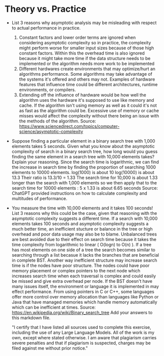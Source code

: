 # Theory vs. Practice

- List 3 reasons why asymptotic analysis may be misleading with respect to
  actual performance in practice.
    1. Constant factors and lower order terms are ignored when considering asymptotic
       complexity so in practice, the complexity might perform worse for smaller input
       sizes because of those high constant factors. Within this the overhead time is
       also ignored because it might take more time if the data structure needs to be
       implemented or the algorithm needs more work to be implemented
    2. Different hardwares create environments that may optimize/hurt an algorithms
       performance. Some algorithms may take advantage of the systems it's offered and
       others may not. Examples of hardware features that influence time could be
       different architectures, runtime environments, or compilers.
    3. Extending off the influence of hardware would be how well the algorithm uses
       the hardware it's supposed to use like memory and cache. If the algorithm isn't
       using memory as well as it could it's not as fast as the algorithm could be.
       Excessive use of memory or cache misses would affect the complexity without
       there being an issue with the methods of the algorithm.
Source: https://www.sciencedirect.com/topics/computer-science/asymptotic-complexity

- Suppose finding a particular element in a binary search tree with 1,000
  elements takes 5 seconds. Given what you know about the asymptotic complexity
  of search in a binary search tree, how long would you guess finding the same
  element in a search tree with 10,000 elements takes? Explain your reasoning.
    Since the search time is logarithmic, we can find the increase in search
    time by finding the proportion of searching 1000 elements to 10000 elements.
      log(1000) is about 10
      log(10000) is about 13.3
      Their ratio is 13.3/10 = 1.33
    The search time for 10,000 is about 1.33 longer than the search with 1,000
    elements so we then apply that to the search time for 10000 elements : 5 x 1.33
    is about 6.65 seconds
Source: ChatGPT provided instructions on how to calculate complexity and multitudes
 of performance. 
- You measure the time with 10,000 elements and it takes 100 seconds! List 3
  reasons why this could be the case, given that reasoning with the asymptotic
  complexity suggests a different time.
    If a search with 10,000 elements takes 100 seconds and asymptotic complexity
  suggests a much better time, an inefficient stucture or balance in the tree or
  high overhead and poor data usage may also be to blame. Unbalanced trees are
  best avoided due to their effect on search time because it takes the time
  complexity from logarithmic to linear ( O(logn) to O(n) ). If a tree has most
  elements on one side of a tree the search becomes similar to searching through
  a list becasue it lacks the branches that are beneficial in complete BST.
    Another way inefficient structure may increase search time is if the nodes
  have poor structure. The nodes could have poor memory placement or complex
  pointers to the next node which increases search time when each traversal
  is complex and could easily be missed and give extra overhead per node.
    If the BST doesn't have many issues itself, the environment or language it
  is implemented in may effect performance. From using pointers in C or C++,
  some languages offer more control over memory allocation than languages
  like Python or Java that have managed memories which handle memory automatically
  which can be inefficient at times.
      Source: https://en.wikipedia.org/wiki/Binary_search_tree
  Add your answers to this markdown file.

  "I certify that I have listed all sources used to complete this exercise, including the use of any Large Language Models. All of the work is my own, except where stated otherwise. I am aware that plagiarism carries severe penalties and that if plagiarism is suspected, charges may be filed against me without prior notice."
